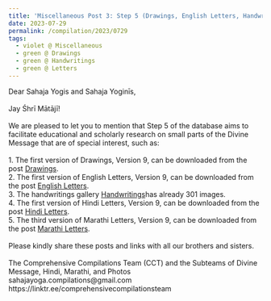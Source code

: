 ```yaml
---
title: 'Miscellaneous Post 3: Step 5 (Drawings, English Letters, Handwritings, Hindi Letters, Marathi Letters)'
date: 2023-07-29
permalink: /compilation/2023/0729
tags:
  - violet @ Miscellaneous
  - green @ Drawings
  - green @ Handwritings
  - green @ Letters
---
```


<p>
Dear Sahaja Yogis and Sahaja Yoginīs,<br>
<br>
Jay Śhrī Mātājī!<br>
<br>
We are pleased to let you to mention that Step 5 of the database aims to facilitate educational and scholarly research on small parts of the Divine Message that are of special interest, such as:<br>
<br>
1. The first version of Drawings, Version 9, can be downloaded from the post <a href="https://seven-teams.github.io/divine/2023/07/25"> Drawings</a>.<br>
2. The first version of English Letters, Version 9, can be downloaded from the post <a href="https://seven-teams.github.io/divine/2023/07/28"> English Letters</a>.<br>
3. The handwritings gallery <a href="https://eternalmoments.smugmug.com/Moments-of-Joy/Handwritings/"> Handwritings</a>has already 301 images.<br>
4. The first version of Hindi Letters, Version 9, can be downloaded from the post <a href="https://seven-teams.github.io/divine/2023/07/18"> Hindi Letters</a>.<br>
5. The third version of Marathi Letters, Version 9, can be downloaded from the post <a href="https://seven-teams.github.io/divine/2023/06/26"> Marathi Letters</a>.<br>
<br>
Please kindly share these posts and links with all our brothers and sisters.<br>
<br>
The Comprehensive Compilations Team (CCT) and the Subteams of Divine Message, Hindi, Marathi, and Photos<br>
sahajayoga.compilations@gmail.com<br>
https://linktr.ee/comprehensivecompilationsteam<br>
</p>